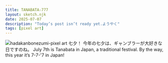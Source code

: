 ```yaml
---
title: TANABATA☆777
layout: sketch.njk
date: 2025-07-07
description: "Today’s post isn’t ready yet.ようやく"
tags: [pixel art]
---
```


![hadakanbonezumi-pixel art 七夕！](/images/20250707.gif)
今年の七夕は、ギャンブラーが大好きな日ですのね。
July 7th is Tanabata in Japan, a traditional festival.
By the way, this year it’s 7-7-'7 in Japan!